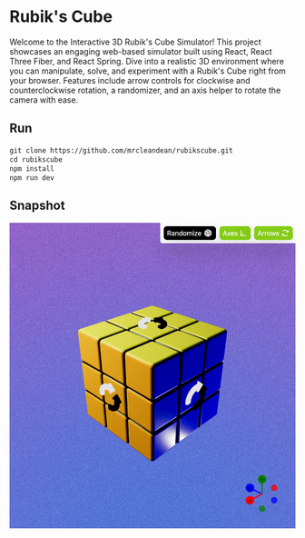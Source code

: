 # Rubik's Cube

Welcome to the Interactive 3D Rubik's Cube Simulator! This project showcases an engaging web-based simulator built using React, React Three Fiber, and React Spring. Dive into a realistic 3D environment where you can manipulate, solve, and experiment with a Rubik's Cube right from your browser. Features include arrow controls for clockwise and counterclockwise rotation, a randomizer, and an axis helper to rotate the camera with ease.

## Run

```
git clone https://github.com/mrcleandean/rubikscube.git
cd rubikscube
npm install
npm run dev
```

## Snapshot

![Snapshot of the 3D Rubik's Cube Simulator](public/snapshot.png "Interactive 3D Rubik's Cube Simulator")